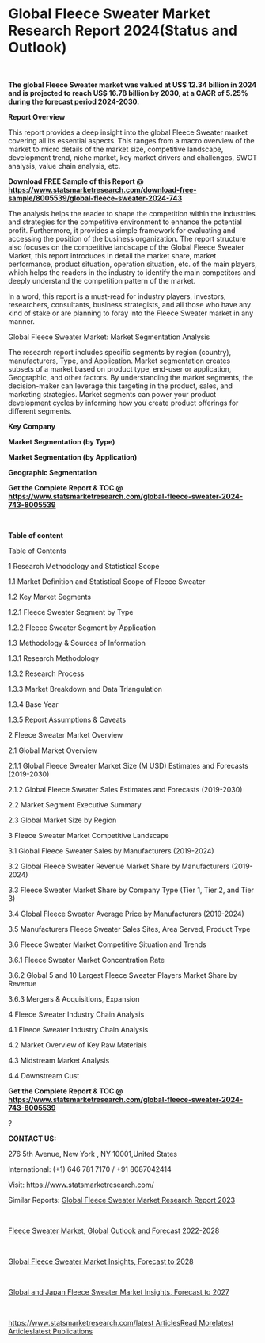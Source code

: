 <h1>Global Fleece Sweater Market Research Report 2024(Status and Outlook)</h1><br/><p><strong>The global Fleece Sweater market was valued at US$ 12.34 billion in 2024 and is projected to reach US$ 16.78 billion by 2030, at a <strong>CAGR</strong> of 5.25% during the forecast period 2024-2030.</strong></p>
 
 
 
 <p><strong>Report Overview</strong></p>
 
 
 
 <p>This report provides a deep insight into the global Fleece Sweater market covering all its essential aspects. This ranges from a macro overview of the market to micro details of the market size, competitive landscape, development trend, niche market, key market drivers and challenges, SWOT analysis, value chain analysis, etc.</p>
 
 
 
 <p><strong>Download FREE Sample of this Report @ <a href="https://www.statsmarketresearch.com/download-free-sample/8005539/global-fleece-sweater-2024-743">https://www.statsmarketresearch.com/download-free-sample/8005539/global-fleece-sweater-2024-743</a></strong></p>
 
 
 
 <p>The analysis helps the reader to shape the competition within the industries and strategies for the competitive environment to enhance the potential profit. Furthermore, it provides a simple framework for evaluating and accessing the position of the business organization. The report structure also focuses on the competitive landscape of the Global Fleece Sweater Market, this report introduces in detail the market share, market performance, product situation, operation situation, etc. of the main players, which helps the readers in the industry to identify the main competitors and deeply understand the competition pattern of the market.</p>
 
 
 
 <p>In a word, this report is a must-read for industry players, investors, researchers, consultants, business strategists, and all those who have any kind of stake or are planning to foray into the Fleece Sweater market in any manner.</p>
 
 
 
 <p>Global Fleece Sweater Market: Market Segmentation Analysis</p>
 
 
 
 <p>The research report includes specific segments by region (country), manufacturers, Type, and Application. Market segmentation creates subsets of a market based on product type, end-user or application, Geographic, and other factors. By understanding the market segments, the decision-maker can leverage this targeting in the product, sales, and marketing strategies. Market segments can power your product development cycles by informing how you create product offerings for different segments.</p>
 
 
 
 <p><strong>Key Company</strong></p>
 
 
 
 <p><strong>Market Segmentation (by Type)</strong></p>
 
 
 
 <p><strong>Market Segmentation (<strong>by Application</strong>)</strong></p>
 
 
 
 <p><strong>Geographic Segmentation</strong></p>
 
 
 
 <div><b>Get the Complete Report & TOC @ <a href="https://www.statsmarketresearch.com/global-fleece-sweater-2024-743-8005539">https://www.statsmarketresearch.com/global-fleece-sweater-2024-743-8005539</a></b></div>
 
 
 
 <p><br />
 
 <b>Table of content</b></p>
 
 
 
 <p>Table of Contents<br />
 
 1 Research Methodology and Statistical Scope<br />
 
 1.1 Market Definition and Statistical Scope of Fleece Sweater<br />
 
 1.2 Key Market Segments<br />
 
 1.2.1 Fleece Sweater Segment by Type<br />
 
 1.2.2 Fleece Sweater Segment by Application<br />
 
 1.3 Methodology & Sources of Information<br />
 
 1.3.1 Research Methodology<br />
 
 1.3.2 Research Process<br />
 
 1.3.3 Market Breakdown and Data Triangulation<br />
 
 1.3.4 Base Year<br />
 
 1.3.5 Report Assumptions & Caveats<br />
 
 2 Fleece Sweater Market Overview<br />
 
 2.1 Global Market Overview<br />
 
 2.1.1 Global Fleece Sweater Market Size (M USD) Estimates and Forecasts (2019-2030)<br />
 
 2.1.2 Global Fleece Sweater Sales Estimates and Forecasts (2019-2030)<br />
 
 2.2 Market Segment Executive Summary<br />
 
 2.3 Global Market Size by Region<br />
 
 3 Fleece Sweater Market Competitive Landscape<br />
 
 3.1 Global Fleece Sweater Sales by Manufacturers (2019-2024)<br />
 
 3.2 Global Fleece Sweater Revenue Market Share by Manufacturers (2019-2024)<br />
 
 3.3 Fleece Sweater Market Share by Company Type (Tier 1, Tier 2, and Tier 3)<br />
 
 3.4 Global Fleece Sweater Average Price by Manufacturers (2019-2024)<br />
 
 3.5 Manufacturers Fleece Sweater Sales Sites, Area Served, Product Type<br />
 
 3.6 Fleece Sweater Market Competitive Situation and Trends<br />
 
 3.6.1 Fleece Sweater Market Concentration Rate<br />
 
 3.6.2 Global 5 and 10 Largest Fleece Sweater Players Market Share by Revenue<br />
 
 3.6.3 Mergers & Acquisitions, Expansion<br />
 
 4 Fleece Sweater Industry Chain Analysis<br />
 
 4.1 Fleece Sweater Industry Chain Analysis<br />
 
 4.2 Market Overview of Key Raw Materials<br />
 
 4.3 Midstream Market Analysis<br />
 
 4.4 Downstream Cust</p>
 
 
 
 <div><b>Get the Complete Report & TOC @ <a href="https://www.statsmarketresearch.com/global-fleece-sweater-2024-743-8005539">https://www.statsmarketresearch.com/global-fleece-sweater-2024-743-8005539</a></b></div>
 
 
 
 <p>? </p>
 
 
 
 <p><b>CONTACT US:</b><br />
 
 276 5th Avenue, New York , NY 10001,United States<br />
 
 International: (+1) 646 781 7170 / +91 8087042414<br />
 
 Visit: <a href="https://www.statsmarketresearch.com/">https://www.statsmarketresearch.com/</a><br />
 
 Similar Reports: <a href="https://www.statsmarketresearch.com/global-fleece-sweater-2024-743-8005539">Global Fleece Sweater Market Research Report 2023</a><br />
 
 <br />
 
 <a href="https://www.statsmarketresearch.com/global-fleece-sweater-2024-743-8005539">Fleece Sweater Market, Global Outlook and Forecast 2022-2028</a><br />
 
 <br />
 
 <a href="https://www.statsmarketresearch.com/global-fleece-sweater-2024-743-8005539">Global Fleece Sweater Market Insights, Forecast to 2028</a><br />
 
 <br />
 
 <a href="https://www.statsmarketresearch.com/global-fleece-sweater-2024-743-8005539">Global and Japan Fleece Sweater Market Insights, Forecast to 2027</a><br />
 
 <br />
 
 <a href="https://gyeongbokgung.com">https://www.statsmarketresearch.com/</a><a href="https://hallyeomaritime.com">latest Articles</a><a href="https://jingwansa.com">Read More</a><a href="https://nguoiviet.jp/">latest Articles</a><a href="https://www.intelmarketresearch.com/">latest Publications</a></p>
